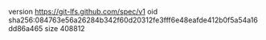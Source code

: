 version https://git-lfs.github.com/spec/v1
oid sha256:084763e56a26284b342f60d20312fe3fff6e48eafde412b0f5a54a16dd86a465
size 408812
